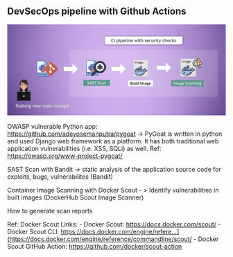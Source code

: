 ## DevSecOps pipeline with Github Actions

<img src="pictures/DevSecOps-pipeline-GH-Actions-python-app.png?raw=true" width="1000">

OWASP vulnerable Python app: https://github.com/adeyosemanputra/pygoat -> PyGoat is written in python and used Django web framework as a platform. It has both traditional web application vulnerabilities (i.e. XSS, SQLi) as well. Ref: https://owasp.org/www-project-pygoat/

SAST Scan with Bandit -> static analysis of the application source code for exploits, bugs, vulnerabilites (Bandit)

Container Image Scanning with Docker Scout - > Identify vulnerabilities in built images (DockerHub Scout Image Scanner)

How to generate scan reports

Ref: Docker Scout Links:
    - Docker Scout: https://docs.docker.com/scout/
    - Docker Scout CLI: https://docs.docker.com/engine/refere...](https://docs.docker.com/engine/reference/commandline/scout/
    - Docker Scout GitHub Action: https://github.com/docker/scout-action


